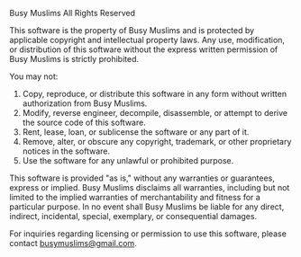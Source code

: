 Busy Muslims All Rights Reserved

This software is the property of Busy Muslims and is protected by applicable copyright and intellectual property laws. Any use, modification, or distribution of this software without the express written permission of Busy Muslims is strictly prohibited.

You may not:
1. Copy, reproduce, or distribute this software in any form without written authorization from Busy Muslims.
2. Modify, reverse engineer, decompile, disassemble, or attempt to derive the source code of this software.
3. Rent, lease, loan, or sublicense the software or any part of it.
4. Remove, alter, or obscure any copyright, trademark, or other proprietary notices in the software.
5. Use the software for any unlawful or prohibited purpose.

This software is provided "as is," without any warranties or guarantees, express or implied. Busy Muslims disclaims all warranties, including but not limited to the implied warranties of merchantability and fitness for a particular purpose. In no event shall Busy Muslims be liable for any direct, indirect, incidental, special, exemplary, or consequential damages.

For inquiries regarding licensing or permission to use this software, please contact busymuslims@gmail.com.
